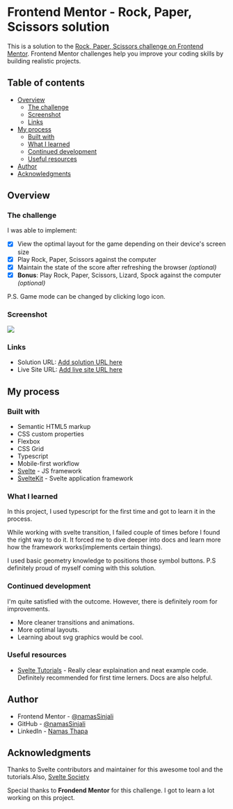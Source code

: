 # Frontend Mentor - Rock, Paper, Scissors solution

This is a solution to the [Rock, Paper, Scissors challenge on Frontend Mentor](https://www.frontendmentor.io/challenges/rock-paper-scissors-game-pTgwgvgH). Frontend Mentor challenges help you improve your coding skills by building realistic projects.

## Table of contents

- [Overview](#overview)
  - [The challenge](#the-challenge)
  - [Screenshot](#screenshot)
  - [Links](#links)
- [My process](#my-process)
  - [Built with](#built-with)
  - [What I learned](#what-i-learned)
  - [Continued development](#continued-development)
  - [Useful resources](#useful-resources)
- [Author](#author)
- [Acknowledgments](#acknowledgments)

## Overview

### The challenge

I was able to implement:

- [x] View the optimal layout for the game depending on their device's screen size
- [x] Play Rock, Paper, Scissors against the computer
- [x] Maintain the state of the score after refreshing the browser _(optional)_
- [x] **Bonus**: Play Rock, Paper, Scissors, Lizard, Spock against the computer _(optional)_

P.S. Game mode can be changed by clicking logo icon.

### Screenshot

![](./screenshot.png)

### Links

- Solution URL: [Add solution URL here](https://github.com/namasSinjali/rock-paper-scissors-master.git)
- Live Site URL: [Add live site URL here](https://rock-paper-scissors-master-nu.vercel.app/)

## My process

### Built with

- Semantic HTML5 markup
- CSS custom properties
- Flexbox
- CSS Grid
- Typescript
- Mobile-first workflow
- [Svelte](https://svelte.dev/) - JS framework
- [SvelteKit](https://kit.svelte.dev/) - Svelte application framework

### What I learned

In this project, I used typescript for the first time and got to learn it in the process.

While working with svelte transition, I failed couple of times before I found the right way to do it. It forced me to dive deeper into docs and learn more how the framework works(implements certain things).

I used basic geometry knowledge to positions those symbol buttons. P.S definitely proud of myself coming with this solution.

### Continued development

I'm quite satisfied with the outcome. However, there is definitely room for improvements.

- More cleaner transitions and animations.
- More optimal layouts.
- Learning about svg graphics would be cool.

### Useful resources

- [Svelte Tutorials](https://svelte.dev/tutorial/deferred-transitions) - Really clear explaination and neat example code. Definitely recommended for first time lerners. Docs are also helpful.

## Author

- Frontend Mentor - [@namasSinjali](https://www.frontendmentor.io/profile/namasSinjali)
- GitHub - [@namasSinjali](https://github.com/namasSinjali)
- LinkedIn - [Namas Thapa](https://np.linkedin.com/in/namas-thapa-046850202)

## Acknowledgments

Thanks to Svelte contributors and maintainer for this awesome tool and the tutorials.Also, [Svelte Society](https://sveltesociety.dev/)

Special thanks to **Frondend Mentor** for this challenge. I got to learn a lot working on this project.
